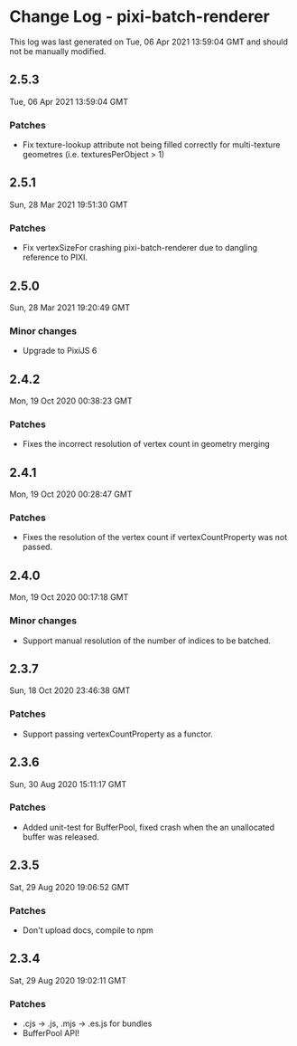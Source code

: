 # Change Log - pixi-batch-renderer

This log was last generated on Tue, 06 Apr 2021 13:59:04 GMT and should not be manually modified.

## 2.5.3
Tue, 06 Apr 2021 13:59:04 GMT

### Patches

- Fix texture-lookup attribute not being filled correctly for multi-texture geometres (i.e. texturesPerObject > 1)

## 2.5.1
Sun, 28 Mar 2021 19:51:30 GMT

### Patches

- Fix vertexSizeFor crashing pixi-batch-renderer due to dangling reference to PIXI.

## 2.5.0
Sun, 28 Mar 2021 19:20:49 GMT

### Minor changes

- Upgrade to PixiJS 6

## 2.4.2
Mon, 19 Oct 2020 00:38:23 GMT

### Patches

- Fixes the incorrect resolution of vertex count in geometry merging

## 2.4.1
Mon, 19 Oct 2020 00:28:47 GMT

### Patches

- Fixes the resolution of the vertex count if vertexCountProperty was not passed.

## 2.4.0
Mon, 19 Oct 2020 00:17:18 GMT

### Minor changes

- Support manual resolution of the number of indices to be batched.

## 2.3.7
Sun, 18 Oct 2020 23:46:38 GMT

### Patches

- Support passing vertexCountProperty as a functor.

## 2.3.6
Sun, 30 Aug 2020 15:11:17 GMT

### Patches

- Added unit-test for BufferPool, fixed crash when the an unallocated buffer was released.

## 2.3.5
Sat, 29 Aug 2020 19:06:52 GMT

### Patches

- Don't upload docs, compile to npm

## 2.3.4
Sat, 29 Aug 2020 19:02:11 GMT

### Patches

- .cjs -> .js, .mjs -> .es.js for bundles
- BufferPool API!

